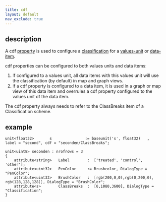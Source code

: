 ```yaml
---
title: cdf
layout: default
nav_exclude: true
---
```

## description

A cdf [property](property) is used to configure a [classification](classification) for a [values-unit](values-unit) or [data-item](data-item).

cdf properties can be configured to both values units and data items:

1.  If configured to a values unit, all data items with this values unit will use the classification (by default) in map and graph views.
2.  If a cdf property is configured to a data item, it is used in a graph or map view of this data item and overrules a cdf property configured to the 
 values unit of the data item.

The cdf property always needs to refer to the ClassBreaks item of a Classification scheme.

## example


```
unit<float32>       s               := baseunit('s', float32)   , label = "second", cdf = "seconden/ClassBreaks";

unit<uint8> seconden : nrofrows = 3
{
	attribute<string>   Label        :  ['treated', 'control', 'other'];
	attribute<uint32>   PenColor     := Brushcolor, DialogType = "PenColor";
	attribute<uint32>   BrushColor   :  [rgb(200,0,0),rgb(0,200,0), rgb(128,128,128)], DialogType = "BrushColor";
	attribute<s>        ClassBreaks  :  [0,1080,3600], DialogType = "Classification";
}
```